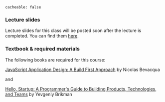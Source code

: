 ```
cacheable: false
```

### Lecture slides

Lecture slides for this class will be posted soon after the lecture is completed. You can find them [here](http://mathcs.pugetsound.edu/~tmullen/slides/f15se/).

### Textbook & required materials

The following books are required for this course:

[JavaScript Application Design: A Build First Approach](http://www.bevacqua.io/buildfirst)
by Nicolas Bevacqua

and

[Hello, Startup: A Programmer's Guide to Building Products, Technologies, and Teams](http://www.hello-startup.net/)
by Yevgeniy Brikman
